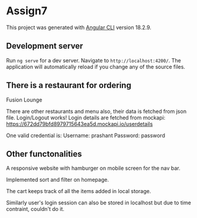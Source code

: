 # Assign7

This project was generated with [Angular CLI](https://github.com/angular/angular-cli) version 18.2.9.

## Development server

Run `ng serve` for a dev server. Navigate to `http://localhost:4200/`. The application will automatically reload if you change any of the source files.

## There is a restaurant for ordering
Fusion Lounge

There are other restaurants and menu also, their data is fetched from json file.
Login/Logout works! Login details are fetched from mockapi: https://672dd79bfd8979715643ea5d.mockapi.io/userdetails

One valid credential is: 
    Username: prashant
    Password: password

## Other functonalities
A responsive website with hamburger on mobile screen for the nav bar.

Implemented sort and filter on homepage.

The cart keeps track of all the items added in local storage.

Similarly user's login session can also be stored in localhost but due to time contraint, couldn't do it.